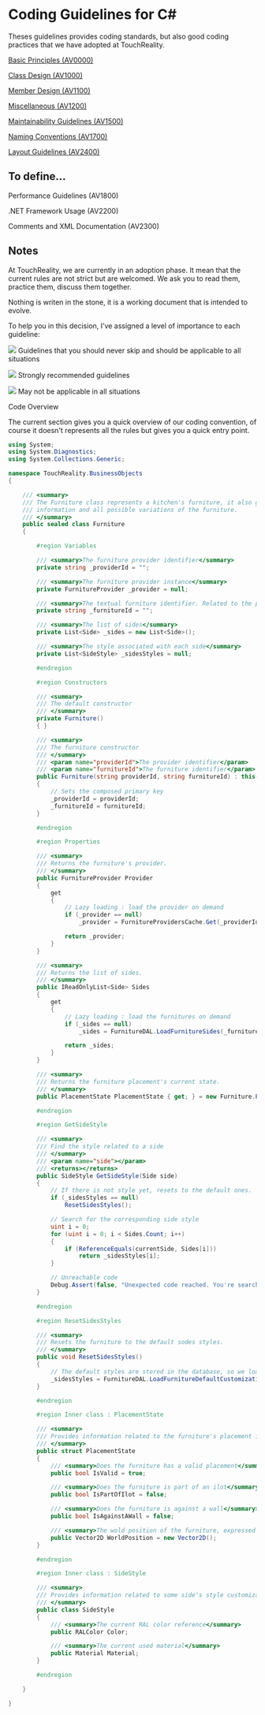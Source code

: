 Coding Guidelines for C#
================

Theses guidelines provides coding standards, but also good coding practices that we have adopted at TouchReality.

[Basic Principles (AV0000)](_pages/0000_BasicPrinciples.md)

[Class Design (AV1000)](_pages/1000_ClassDesignGuidelines.md)

[Member Design (AV1100)](_pages/1100_MemberDesignGuidelines.md)

[Miscellaneous (AV1200)](_pages/1200_MiscellaneousDesignGuidelines.md)

[Maintainability Guidelines (AV1500)](_pages/1500_MaintainabilityGuidelines.md)

[Naming Conventions (AV1700)](_pages/1700_NamingGuidelines.md)

[Layout Guidelines (AV2400)](_pages/2400_LayoutGuidelines.md)

## To define...

Performance Guidelines (AV1800)

.NET Framework Usage (AV2200)

Comments and XML Documentation (AV2300)

## Notes
At TouchReality, we are currently in an adoption phase. It mean that the current rules are not strict but are welcomed.
We ask you to read them, practice them, discuss them together.

Nothing is writen in the stone, it is a working document that is intended to evolve.

To help you in this decision, I’ve assigned a level of importance to each guideline:

![](/assets/images/1.png) Guidelines that you should never skip and should be applicable to all situations

![](/assets/images/2.png) Strongly recommended guidelines

![](/assets/images/3.png) May not be applicable in all situations

Code Overview

The current section gives you a quick overview of our coding convention, of course it doesn't represents all the rules but gives you a quick entry point.

```csharp
using System;
using System.Diagnostics;
using System.Collections.Generic;

namespace TouchReality.BusinessObjects
{

    /// <summary>
    /// The Furniture class represents a kitchen's furniture, it also give access to all related
    /// information and all possible variations of the furniture.
    /// </summary>
	public sealed class Furniture
    {

        #region Variables

        /// <summary>The furniture provider identifier</summary>
        private string _providerId = "";

        /// <summary>The furniture provider instance</summary>
        private FurnitureProvider _provider = null;

        /// <summary>The textual furniture identifier. Related to the provider identifier</summary>
        private string _furnitureId = "";

        /// <summary>The list of sides</summary>
        private List<Side> _sides = new List<Side>();

        /// <summary>The style associated with each side</summary>
        private List<SideStyle> _sidesStyles = null;

        #endregion

        #region Constructors

        /// <summary>
        /// The default constructor
        /// </summary>
        private Furniture()
        { }

        /// <summary>
        /// The furniture constructor
        /// </summary>
        /// <param name="providerId">The provider identifier</param>
        /// <param name="furnitureId">The furniture identifier</param>
        public Furniture(string providerId, string furnitureId) : this()
        {
            // Sets the composed primary key
            _providerId = providerId;
            _furnitureId = furnitureId;
        }

        #endregion

        #region Properties

        /// <summary>
        /// Returns the furniture's provider.
        /// </summary>
        public FurnitureProvider Provider
        {
            get
            {
                // Lazy loading : load the provider on demand
                if (_provider == null)
                    _provider = FurnitureProvidersCache.Get(_providerId);

                return _provider;
            }
        }

        /// <summary>
        /// Returns the list of sides.
        /// </summary>
        public IReadOnlyList<Side> Sides
        {
            get
            {
                // Lazy loading : load the furnitures on demand
                if (_sides == null)
                    _sides = FurnitureDAL.LoadFurnitureSides(_furnitureId);

                return _sides;
            }
        }

        /// <summary>
        /// Returns the furniture placement's current state.
        /// </summary>
        public PlacementState PlacementState { get; } = new Furniture.PlacementState();

        #endregion

        #region GetSideStyle

        /// <summary>
        /// Find the style related to a side 
        /// </summary>
        /// <param name="side"></param>
        /// <returns></returns>
        public SideStyle GetSideStyle(Side side)
        {
            // If there is not style yet, resets to the default ones.
            if (_sidesStyles == null)
                ResetSidesStyles();

            // Search for the corresponding side style
            uint i = 0;
            for (uint i = 0; i < Sides.Count; i++)
            {
                if (ReferenceEquals(currentSide, Sides[i]))
                    return _sidesStyles[i];
            }

            // Unreachable code
            Debug.Assert(false, "Unexpected code reached. You're searching for a side that's not part of this furniture");
        }

        #endregion

        #region ResetSidesStyles

        /// <summary>
        /// Resets the furniture to the default sodes styles.
        /// </summary>
        public void ResetSidesStyles()
        {
            // The default styles are stored in the database, so we load them.
            _sidesStyles = FurnitureDAL.LoadFurnitureDefaultCustomization(_providerId, _furnitureId, Sides);
        }

        #endregion

        #region Inner class : PlacementState

        /// <summary>
        /// Provides information related to the furniture's placement in the room.
        /// </summary>
        public struct PlacementState
        {
            /// <summary>Does the furniture has a valid placement</summary>
            public bool IsValid = true;

            /// <summary>Does the furniture is part of an ilot</summary>
            public bool IsPartOfIlot = false;

            /// <summary>Does the furniture is against a wall</summary>
            public bool IsAgainstAWall = false;

            /// <summary>The wold position of the furniture, expressed in centimeters</summary>
            public Vector2D WorldPosition = new Vector2D();
        }

        #endregion

        #region Inner class : SideStyle

        /// <summary>
        /// Provides information related to some side's style customization.
        /// </summary>
        public class SideStyle
        {
            /// <summary>The current RAL color reference</summary>
            public RALColor Color;

            /// <summary>The current used material</summary>
            public Material Material;
        }

        #endregion

    }

}
```
